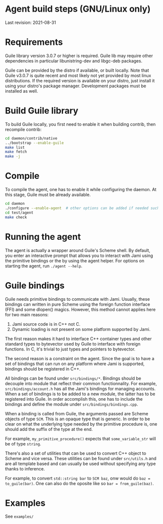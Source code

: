 # Agent build steps (GNU/Linux only)
Last revision: 2021-08-31

# Requirements
Guile library version 3.0.7 or higher is required. Guile lib may require other
dependencies in particular libunistring-dev and libgc-deb packages.

Guile can be provided by the distro if available, or built locally. Note that
Guile v3.0.7 is quite recent and most likely not yet provided by most linux
distributions.
If the required version is available on your distro, just install it using your
distro's package manager. Development packages must be installed as well.

# Build Guile library
To build Guile locally, you first need to enable it when building contrib, then
recompile contrib:

```sh
cd daemon/contrib/native
../bootstrap --enable-guile
make list
make fetch
make -j
```

# Compile
To compile the agent, one has to enable it while configuring the daemon. At this
stage, Guile must be already available.

```sh
cd daemon
./configure --enable-agent  # other options can be added if needed such as --enable-debug
cd test/agent
make check
```

# Running the agent
The agent is actually a wrapper around Guile's Scheme shell.  By default, you
enter an interactive prompt that allows you to interact with Jami using the
primitive bindings or the by using the agent helper.  For options on starting
the agent, run `./agent --help`.

# Guile bindings
Guile needs primitive bindings to communicate with Jami.  Usually, these
bindings can written in pure Scheme using the foreign function interface (FFI)
and some dlopen() magics.  However, this method cannot applies here for two main
reasons:

  1. Jami source code is in C++ not C.
  2. Dynamic loading is not present on some platform supported by Jami.

The first reason makes it hard to interface C++ container types and other
standard types to bytevector used by Guile to interface with foreign functions.
In C, it's trivial to just types and pointers to bytevector.

The second reason is a constraint on the agent.  Since the goal is to have a set
of bindings that can run on any platform where Jami is supported, bindings
should be registered in C++.

All bindings can be found under `src/bindings/*`.  Bindings should be decouple
into module that reflect their common functionnality.  For example,
`src/bindings/account.h` has all the Jami's bindings for managing accounts.  When
a set of bindings is to be added to a new module, the latter has to be
registered into Guile.  In order accomplish this, one has to include the
bindings and define the module under `src/bindings/bindings.cpp`.

When a binding is called from Guile, the arguments passed are Scheme objects of
type `SCM`.  This is an opaque type that is generic.  In order to be clear on
what the underlying type needed by the primitive procedure is, one should add the
suffix of the type at the end.

For example, `my_primitive_procedure()` expects that `some_variable_str`
will be of type `string`.

There's also a set of utilities that can be used to convert C++ object to Scheme
and vice versa.  These utilities can be found under `src/utils.h` and are all
template based and can usually be used without specifying any type thanks to
inference.

For example, to convert `std::string bar` to `SCM baz`, onw would do
`baz = to_guile(bar)`.  One can also do the oposite like so
`bar = from_guile(baz)`.

# Examples
See `examples/`
